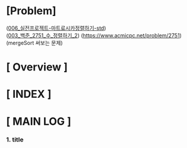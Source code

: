 # [Problem]
([006_실전프로젝트-마트료시카정렬하기-std](../kmu_practical_programming/006_kpp_matryoshka.cpp))   
([003_백준_2751_수_정렬하기_2](../boj/003_boj_2751_sort_number_2.cpp)) (https://www.acmicpc.net/problem/2751)(mergeSort 써보는 문제)
# [ Overview ]

# [ INDEX ]

# [ MAIN LOG ]
### 1. title
